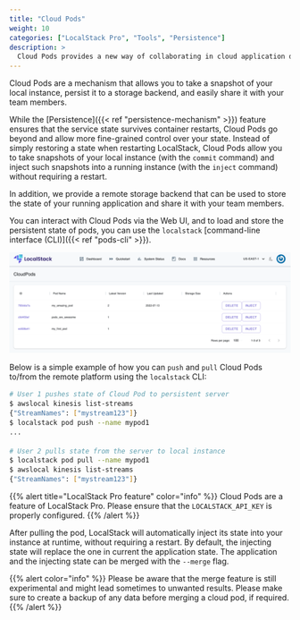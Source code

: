 ```yaml
---
title: "Cloud Pods"
weight: 10
categories: ["LocalStack Pro", "Tools", "Persistence"]
description: >
  Cloud Pods provides a new way of collaborating in cloud application development workflows.
---
```


Cloud Pods are a mechanism that allows you to take a snapshot of your local instance, persist it to a storage backend, and easily share it with your team members.

While the [Persistence]({{< ref "persistence-mechanism" >}}) feature ensures that the service state survives container restarts, Cloud Pods go beyond and allow more fine-grained control over your state.
Instead of simply restoring a state when restarting LocalStack, Cloud Pods allow you to take snapshots of your local instance (with the `commit` command) and inject such snapshots into a running instance (with the `inject` command) without requiring a restart.

In addition, we provide a remote storage backend that can be used to store the state of your running application and share it with your team members.

You can interact with Cloud Pods via the Web UI, and to load and store the persistent state of pods, you can use the `localstack` [command-line interface (CLI)]({{< ref "pods-cli" >}}).

![Cloud Pods Web UI](pods-ui.png)

Below is a simple example of how you can `push` and `pull` Cloud Pods to/from the remote platform using the `localstack` CLI:

```bash
# User 1 pushes state of Cloud Pod to persistent server
$ awslocal kinesis list-streams
{"StreamNames": ["mystream123"]}
$ localstack pod push --name mypod1
...

# User 2 pulls state from the server to local instance
$ localstack pod pull --name mypod1
$ awslocal kinesis list-streams
{"StreamNames": ["mystream123"]}
```

{{% alert title="LocalStack Pro feature" color="info" %}}
Cloud Pods are a feature of LocalStack Pro.
Please ensure that the `LOCALSTACK_API_KEY` is properly configured.
{{% /alert %}}

After pulling the pod, LocalStack will automatically inject its state into your instance at runtime, without requiring a restart.
By default, the injecting state will replace the one in current the application state.
The application and the injecting state can be merged with the `--merge` flag.

{{% alert color="info" %}}
Please be aware that the merge feature is still experimental and might lead sometimes to unwanted results.
Please make sure to create a backup of any data before merging a cloud pod, if required.
{{% /alert %}}